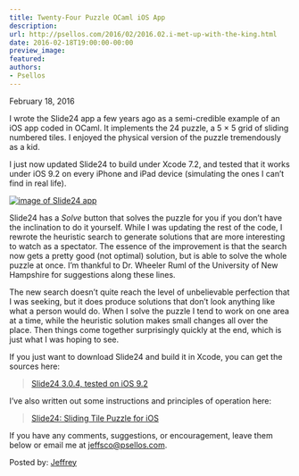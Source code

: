 ```yaml
---
title: Twenty-Four Puzzle OCaml iOS App
description:
url: http://psellos.com/2016/02/2016.02.i-met-up-with-the-king.html
date: 2016-02-18T19:00:00-00:00
preview_image:
featured:
authors:
- Psellos
---
```


<div class="date">February 18, 2016</div>

<p>I wrote the Slide24 app a few years ago as a semi-credible example of an
iOS app coded in OCaml. It implements the 24 puzzle, a 5 &times; 5 grid of
sliding numbered tiles. I enjoyed the physical version of the puzzle
tremendously as a kid.</p>

<p>I just now updated Slide24 to build under Xcode 7.2, and tested that it
works under iOS 9.2 on every iPhone and iPad device (simulating the ones
I can&rsquo;t find in real life).</p>

<div class="flowaroundimg" style="margin-top: 0.4em;">
<a href="http://psellos.com/ocaml/example-app-slide24.html"><img src="http://psellos.com/images/slide243-160.png" alt="image of Slide24 app"/></a>
</div>

<p>Slide24 has a <em>Solve</em> button that solves the puzzle for you if you don&rsquo;t
have the inclination to do it yourself. While I was updating the rest of
the code, I rewrote the heuristic search to generate solutions that are
more interesting to watch as a spectator. The essence of the improvement
is that the search now gets a pretty good (not optimal) solution, but is
able to solve the whole puzzle at once. I&rsquo;m thankful to Dr. Wheeler Ruml
of the University of New Hampshire for suggestions along these lines.</p>

<p>The new search doesn&rsquo;t quite reach the level of unbelievable perfection
that I was seeking, but it does produce solutions that don&rsquo;t look
anything like what a person would do. When I solve the puzzle I tend to
work on one area at a time, while the heuristic solution makes small
changes all over the place. Then things come together surprisingly
quickly at the end, which is just what I was hoping to see.</p>

<p>If you just want to download Slide24 and build it in Xcode, you can get
the sources here:</p>

<blockquote>
  <p><a href="http://psellos.com/pub/slide24/slide24-3.0.4.tgz">Slide24 3.0.4, tested on iOS 9.2</a>  </p>
</blockquote>

<div style="clear: both"></div>

<p>I&rsquo;ve also written out some instructions and principles of operation
here:</p>

<blockquote>
  <p><a href="http://psellos.com/ocaml/example-app-slide24.html">Slide24: Sliding Tile Puzzle for iOS</a>  </p>
</blockquote>

<p>If you have any comments, suggestions, or encouragement, leave them
below or email me at <a href="mailto:jeffsco@psellos.com">jeffsco@psellos.com</a>.</p>

<p>Posted by: <a href="http://psellos.com/aboutus.html#jeffreya.scofieldphd">Jeffrey</a></p>

<p></p>

